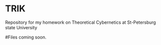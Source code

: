 # TRIK
Repository for my homework on Theoretical Cybernetics at St-Petersburg state University

#Files coming soon.
